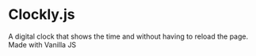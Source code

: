 # Clockly.js
A digital clock that shows the time and without having to reload the page. Made with Vanilla JS

